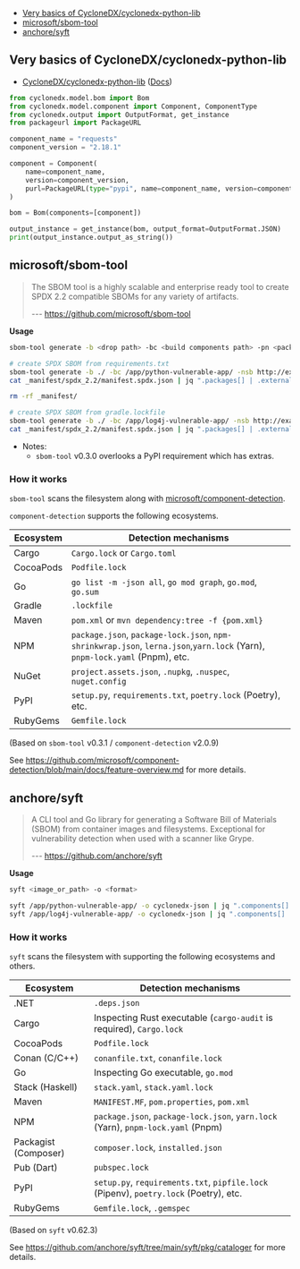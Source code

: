 - [Very basics of CycloneDX/cyclonedx-python-lib](#very-basics-of-cyclonedxcyclonedx-python-lib)
- [microsoft/sbom-tool](#microsoftsbom-tool)
- [anchore/syft](#anchoresyft)

## Very basics of CycloneDX/cyclonedx-python-lib

- [CycloneDX/cyclonedx-python-lib](https://github.com/CycloneDX/cyclonedx-python-lib) ([Docs](https://cyclonedx-python-library.readthedocs.io/en/latest/))

```python
from cyclonedx.model.bom import Bom
from cyclonedx.model.component import Component, ComponentType
from cyclonedx.output import OutputFormat, get_instance
from packageurl import PackageURL

component_name = "requests"
component_version = "2.18.1"

component = Component(
    name=component_name,
    version=component_version,
    purl=PackageURL(type="pypi", name=component_name, version=component_version),
)

bom = Bom(components=[component])

output_instance = get_instance(bom, output_format=OutputFormat.JSON)
print(output_instance.output_as_string())
```

## microsoft/sbom-tool

> The SBOM tool is a highly scalable and enterprise ready tool to create SPDX 2.2 compatible SBOMs for any variety of artifacts.
>
> --- https://github.com/microsoft/sbom-tool

**Usage**

```bash
sbom-tool generate -b <drop path> -bc <build components path> -pn <package name> -pv <package version> -ps <package supplier> -nsb <namespace uri base>
```

```bash
# create SPDX SBOM from requirements.txt
sbom-tool generate -b ./ -bc /app/python-vulnerable-app/ -nsb http://example.com -pn foo -pv 0.1 -ps foo
cat _manifest/spdx_2.2/manifest.spdx.json | jq ".packages[] | .externalRefs[]? | .referenceLocator"

rm -rf _manifest/

# create SPDX SBOM from gradle.lockfile
sbom-tool generate -b ./ -bc /app/log4j-vulnerable-app/ -nsb http://example.com -pn foo -pv 0.1 -ps foo
cat _manifest/spdx_2.2/manifest.spdx.json | jq ".packages[] | .externalRefs[]? | .referenceLocator"
```

- Notes:
  - `sbom-tool` v0.3.0 overlooks a PyPI requirement which has extras.

### How it works

`sbom-tool` scans the filesystem along with [microsoft/component-detection](https://github.com/microsoft/component-detection).

`component-detection` supports the following ecosystems.

| Ecosystem | Detection mechanisms                                                                                                       |
|-----------|----------------------------------------------------------------------------------------------------------------------------|
| Cargo     | `Cargo.lock` or `Cargo.toml`                                                                                               |
| CocoaPods | `Podfile.lock`                                                                                                             |
| Go        | `go list -m -json all`, `go mod graph`, `go.mod`, `go.sum`                                                                 |
| Gradle    | `.lockfile`                                                                                                                |
| Maven     | `pom.xml` or `mvn dependency:tree -f {pom.xml}`                                                                            |
| NPM       | `package.json`, `package-lock.json`, `npm-shrinkwrap.json`, `lerna.json`,`yarn.lock` (Yarn), `pnpm-lock.yaml` (Pnpm), etc. |
| NuGet     | `project.assets.json`, `.nupkg`, `.nuspec`, `nuget.config`                                                                 |
| PyPI      | `setup.py`, `requirements.txt`, `poetry.lock` (Poetry), etc.                                                               |
| RubyGems  | `Gemfile.lock`                                                                                                             |

(Based on `sbom-tool` v0.3.1 / `component-detection` v2.0.9)

See https://github.com/microsoft/component-detection/blob/main/docs/feature-overview.md for more details.

## anchore/syft

> A CLI tool and Go library for generating a Software Bill of Materials (SBOM) from container images and filesystems. Exceptional for vulnerability detection when used with a scanner like Grype.
>
> --- https://github.com/anchore/syft

**Usage**

```bash
syft <image_or_path> -o <format>
```

```bash
syft /app/python-vulnerable-app/ -o cyclonedx-json | jq ".components[] | .purl"
syft /app/log4j-vulnerable-app/ -o cyclonedx-json | jq ".components[] | .purl"
```

### How it works

`syft` scans the filesystem with supporting the following ecosystems and others.

| Ecosystem            | Detection mechanisms                                                                  |
|----------------------|---------------------------------------------------------------------------------------|
| .NET                 | `.deps.json`                                                                          |
| Cargo                | Inspecting Rust executable (`cargo-audit` is required), `Cargo.lock`                  |
| CocoaPods            | `Podfile.lock`                                                                        |
| Conan (C/C++)        | `conanfile.txt`, `conanfile.lock`                                                     |
| Go                   | Inspecting Go executable, `go.mod`                                                    |
| Stack (Haskell)      | `stack.yaml`, `stack.yaml.lock`                                                       |
| Maven                | `MANIFEST.MF`, `pom.properties`, `pom.xml`                                            |
| NPM                  | `package.json`, `package-lock.json`, `yarn.lock` (Yarn), `pnpm-lock.yaml` (Pnpm)      |
| Packagist (Composer) | `composer.lock`, `installed.json`                                                     |
| Pub (Dart)           | `pubspec.lock`                                                                        |
| PyPI                 | `setup.py`, `requirements.txt`, `pipfile.lock` (Pipenv), `poetry.lock` (Poetry), etc. |
| RubyGems             | `Gemfile.lock`, `.gemspec`                                                            |

(Based on `syft` v0.62.3)

See https://github.com/anchore/syft/tree/main/syft/pkg/cataloger for more details.
